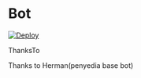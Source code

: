 # Bot
[![Deploy](https://www.herokucdn.com/deploy/button.svg)](https://heroku.com/deploy?template=https://github.com/PerwiraKusuma111/Bot)

ThanksTo

Thanks to Herman(penyedia base bot)
